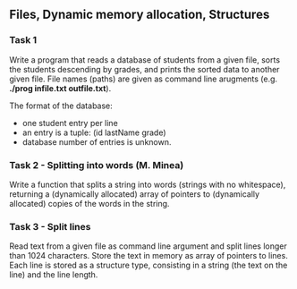 ## Files, Dynamic memory allocation, Structures

### Task 1
Write a program that reads a database of students from a given file, sorts the students descending by grades, and prints the sorted data to another given file. File names (paths) are given as command line arugments (e.g. **./prog infile.txt outfile.txt**).

The format of the database:

- one student entry per line
- an entry is a tuple: (id lastName grade)
- database number of entries is unknown.

### Task 2 - Splitting into words (M. Minea)
Write a function that splits a string into words (strings with no whitespace), returning a (dynamically allocated) array of pointers to (dynamically allocated) copies of the words in the string.

### Task 3 - Split lines
Read text from a given file as command line argument and split lines longer than 1024 characters. Store the text in memory as array of pointers to lines. Each line is stored as a structure type, consisting in a string (the text on the line) and the line length.


